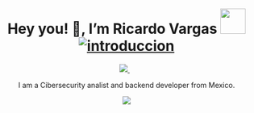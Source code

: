 <h1 align="center">Hey you! 👋, I’m Ricardo Vargas <img src="https://i.pinimg.com/originals/ba/33/de/ba33deedeec1010e9dc4d8a59e1bd226.gif" width="50" />
    <a href="https://www.linkedin.com/in/ricardo-vargas-541521247/">
      <img src="https://imgs.search.brave.com/DFgM1ArUWD4OYH9NoHewDRHP0txngDiBNA7ya0ho3cE/rs:fit:860:0:0:0/g:ce/aHR0cHM6Ly9jb25j/ZXB0by5kZS93cC1j/b250ZW50L3VwbG9h/ZHMvMjAxOS8wNC9j/b2RpZ28tYWJpZXJ0/by1lMTU1NDc1OTU5/ODYwNS5qcGc" alt="introduccion">
  </h1>
</div>
      <p align='center'>
  <a href="https://www.linkedin.com/in/ricardo-vargas-541521247/">
    <img src="https://img.shields.io/badge/linkedin-%230077B5.svg?&style=for-the-badge&logo=linkedin&logoColor=white" />
  </a>&nbsp;&nbsp;
</p>
<p align='center'>
  I am a Cibersecurity analist and backend developer from Mexico.
</p>
<p align="center"> 
  <img src="https://img.shields.io/github/followers/Ricardo-Vargas-Gonzalez" /> 
  <!-- <img src="https://img.shields.io/www.youtube.com/@ricardo_vargas_caja_negra" alt="Youtube Music Chanel" />
  <img src="https://img.shields.io/twitch/status/michingeniero" />
  <img src="https://img.shields.io/discord/1025468252022915232?logo=discord" alt="chat on Discord">
</p>
<p align='center'>
  <a href="#"><img src="https://github-readme-stats.vercel.app/api?username=JonnySC&show_icons=true&count_private=true&theme=dark" width="350"></a>
</p>

<!-- <p align="center">
💻 My workspace<br/><br/>
<img src="https://img.shields.io/badge/windows 11-%230078D6.svg?&style=for-the-badge&logo=windows&logoColor=white" />
<img src="https://img.shields.io/badge/AMD%20Ryzen_5_4000X-ED1C24?style=for-the-badge&logo=amd&logoColor=white">
<img src="https://img.shields.io/badge/RAM-16GB-%230071C5.svg?&style=for-the-badge&logoColor=white" />
<img src="https://img.shields.io/badge/NVIDIA-GTX1660-76B900?style=for-the-badge&logo=nvidia&logoColor=white">
</p>

<p align='center'>
  📫 How to reach me: <a href='mailto:elingenierotrip@gmail.com'>elingenierotrip@gmail.com</a>
</p>


<details>
  <summary>📃 Resume</summary>


## Education
- 📖 **Master's degree in computer science**\
📆 2020 - 2022\
📍 **Computing Research Center** - CDMX, Mexico
- 📖 **Information and communications technology engineer**\
📆 2015 - 2020\
📍 **Álamo Higher Technological Institute Tuxpan Unit** - Veracruz, Mexico

## Experience

<img align="right" src="https://img.shields.io/badge/Azure-0089D6?logo=microsoft-azure&logoColor=white" />
<img align="right" src="https://img.shields.io/badge/SQL%20Server-CC2927?logo=microsoft-sql-server&logoColor=white" />
<img align="right" src="https://img.shields.io/badge/C Sharp-239120?logo=c-sharp&logoColor=white" />
<img align="right" src="https://img.shields.io/badge/html5-E34F26?logo=html5&logoColor=white" />
<img align="right" src="https://img.shields.io/badge/css3-1572B6?logo=css3&logoColor=white" />
<img align="right" src="https://img.shields.io/badge/bootstrap-563D7C?logo=bootstrap&logoColor=white" />

- 👨‍💻 **Cloud services consultant and .net developer**\
📆 2022 - moment\
📍 **Centro de Negocios Polanco** - CDMX, Mexico



## Skills

<img align="right" src="https://img.shields.io/badge/(My)SQL-4479A1?logo=mysql&logoColor=white" />
<img align="right" src="https://img.shields.io/badge/BASH-4EAA25?logo=gnu-bash&logoColor=white" />
<img align="right" src="https://img.shields.io/badge/Python-3776AB?logo=python&logoColor=white" />
<img align="right" src="https://img.shields.io/badge/C Sharp-239120?logo=c-sharp&logoColor=white" />
<img align="right" src="https://img.shields.io/badge/C++-00599C?logo=c%2B%2B&logoColor=white" />

**Programming**

<img align="right" src="https://img.shields.io/badge/Ubuntu-E95420?logo=ubuntu&logoColor=white" />
<img align="right" src="https://img.shields.io/badge/Windows-0078D6?logo=windows&logoColor=white" />

**Operating Systems** -->

</details>




                           

<!---
Ricardo-Vargas-Gonzalez/Ricardo-Vargas-Gonzalez is a ✨ special ✨ repository because its `README.md` (this file) appears on your GitHub profile.
You can click the Preview link to take a look at your changes.
--->
